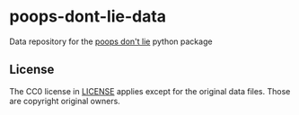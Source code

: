 # poops-dont-lie-data
Data repository for the [poops don't lie](https://github.com/Sikerdebaard/poops-dont-lie) python package

## License
The CC0 license in [LICENSE](LICENSE) applies except for the original data files. Those are copyright original owners.
